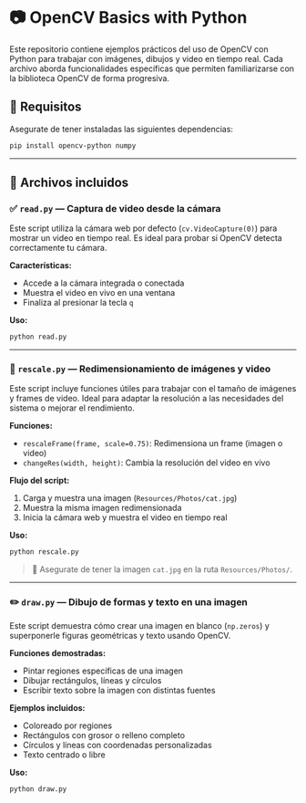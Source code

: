 # 📷 OpenCV Basics with Python

Este repositorio contiene ejemplos prácticos del uso de OpenCV con Python para trabajar con imágenes, dibujos y video en tiempo real. Cada archivo aborda funcionalidades específicas que permiten familiarizarse con la biblioteca OpenCV de forma progresiva.

## 🧰 Requisitos

Asegurate de tener instaladas las siguientes dependencias:

```bash
pip install opencv-python numpy
```

---

## 📁 Archivos incluidos

### ✅ `read.py` — Captura de video desde la cámara

Este script utiliza la cámara web por defecto (`cv.VideoCapture(0)`) para mostrar un video en tiempo real. Es ideal para probar si OpenCV detecta correctamente tu cámara.

**Características:**

- Accede a la cámara integrada o conectada
- Muestra el video en vivo en una ventana
- Finaliza al presionar la tecla `q`

**Uso:**

```bash
python read.py
```

---

### 🔧 `rescale.py` — Redimensionamiento de imágenes y video

Este script incluye funciones útiles para trabajar con el tamaño de imágenes y frames de video. Ideal para adaptar la resolución a las necesidades del sistema o mejorar el rendimiento.

**Funciones:**

- `rescaleFrame(frame, scale=0.75)`: Redimensiona un frame (imagen o video)
- `changeRes(width, height)`: Cambia la resolución del video en vivo

**Flujo del script:**

1. Carga y muestra una imagen (`Resources/Photos/cat.jpg`)
2. Muestra la misma imagen redimensionada
3. Inicia la cámara web y muestra el video en tiempo real

**Uso:**

```bash
python rescale.py
```

> 📌 Asegurate de tener la imagen `cat.jpg` en la ruta `Resources/Photos/`.

---

### ✏️ `draw.py` — Dibujo de formas y texto en una imagen

Este script demuestra cómo crear una imagen en blanco (`np.zeros`) y superponerle figuras geométricas y texto usando OpenCV.

**Funciones demostradas:**

- Pintar regiones específicas de una imagen
- Dibujar rectángulos, líneas y círculos
- Escribir texto sobre la imagen con distintas fuentes

**Ejemplos incluidos:**

- Coloreado por regiones
- Rectángulos con grosor o relleno completo
- Círculos y líneas con coordenadas personalizadas
- Texto centrado o libre

**Uso:**

```bash
python draw.py
```

<!-- ---

## 🎯 Objetivo

Este repositorio está pensado para quienes están dando sus primeros pasos en **visión por computadora** con Python y OpenCV. Cada script es una pieza clave para construir proyectos más complejos en el futuro, como reconocimiento de objetos, segmentación o procesamiento de video.

---

## 🙌 Contribuciones

¿Querés mejorar estos ejemplos, agregar otros nuevos o dejar feedback? ¡Estás más que bienvenido! Podés hacer un fork y enviar un pull request.

---

## 📬 Contacto

Si tenés dudas o sugerencias, no dudes en abrir un issue en el repositorio o escribirme por mensaje directo.

--- -->
